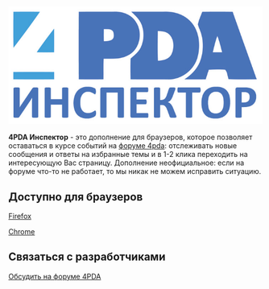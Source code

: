 ![LOGO](img/header.jpg)

**4PDA Инспектор** - это дополнение для браузеров, которое позволяет оставаться в курсе событий на [форуме 4pda](https://4pda.to/forum/index.php): отслеживать новые сообщения и ответы на избранные темы и в 1-2 клика переходить на интересующую Вас страницу.
Дополнение неофициальное: если на форуме что-то не работает, то мы никак не можем исправить ситуацию.

## Доступно для браузеров

[Firefox](https://addons.mozilla.org/ru/firefox/addon/4pda-%D0%B8%D0%BD%D1%81%D0%BF%D0%B5%D0%BA%D1%82%D0%BE%D1%80/)

[Chrome](https://chrome.google.com/webstore/detail/4pda-%D0%B8%D0%BD%D1%81%D0%BF%D0%B5%D0%BA%D1%82%D0%BE%D1%80/genocmfcloockjjgkdgifiabfampcgif)

## Связаться с разработчиками

[Обсудить на форуме 4PDA](https://4pda.to/forum/index.php?showtopic=343126)

